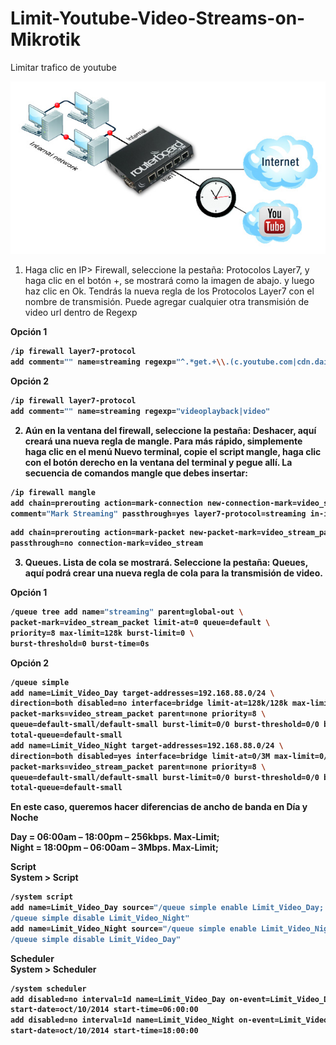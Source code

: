# Limit-Youtube-Video-Streams-on-Mikrotik
Limitar trafico de youtube

<img src="https://github.com/erickramirez82/Limit-Youtube-Video-Streams-on-Mikrotik/blob/master/mikrotik_vs_youtube.jpg?raw=true" />

1. Haga clic en IP> Firewall, seleccione la pestaña: Protocolos Layer7, y haga clic en el botón +, se mostrará como la imagen de abajo. y luego haz clic en Ok. Tendrás la nueva regla de los Protocolos Layer7 con el nombre de transmisión. Puede agregar cualquier otra transmisión de video url dentro de Regexp

<b> Opción 1 <b/>

```bash
/ip firewall layer7-protocol
add comment="" name=streaming regexp="^.*get.+\\.(c.youtube.com|cdn.dailymotion.com|metacafe.com|mccont.com).*\$"
```
<b> Opción 2 <b/>

```bash
/ip firewall layer7-protocol
add comment="" name=streaming regexp="videoplayback|video"
```

2. Aún en la ventana del firewall, seleccione la pestaña: Deshacer, aquí creará una nueva regla de mangle. Para más rápido, simplemente haga clic en el menú Nuevo terminal, copie el script mangle, haga clic con el botón derecho en la ventana del terminal y pegue allí. La secuencia de comandos mangle que debes insertar:

```bash
/ip firewall mangle
add chain=prerouting action=mark-connection new-connection-mark=video_stream \
comment="Mark Streaming" passthrough=yes layer7-protocol=streaming in-interface=bridge
```

```bash
add chain=prerouting action=mark-packet new-packet-mark=video_stream_packet \
passthrough=no connection-mark=video_stream
```

3. Queues. Lista de cola se mostrará. Seleccione la pestaña: Queues, aquí podrá crear una nueva regla de cola para la transmisión de video.

<b> Opción 1 <b/>

```bash
/queue tree add name="streaming" parent=global-out \
packet-mark=video_stream_packet limit-at=0 queue=default \
priority=8 max-limit=128k burst-limit=0 \
burst-threshold=0 burst-time=0s
```

<b> Opción 2 <b/>

```bash
/queue simple
add name=Limit_Video_Day target-addresses=192.168.88.0/24 \
direction=both disabled=no interface=bridge limit-at=128k/128k max-limit=256k/256k \
packet-marks=video_stream_packet parent=none priority=8 \
queue=default-small/default-small burst-limit=0/0 burst-threshold=0/0 burst-time=0s/0s \
total-queue=default-small
add name=Limit_Video_Night target-addresses=192.168.88.0/24 \
direction=both disabled=yes interface=bridge limit-at=0/3M max-limit=0/3M \
packet-marks=video_stream_packet parent=none priority=8 \
queue=default-small/default-small burst-limit=0/0 burst-threshold=0/0 burst-time=0s/0s \
total-queue=default-small
```
En este caso, queremos hacer diferencias de ancho de banda en Día y Noche

Day = 06:00am – 18:00pm – 256kbps. Max-Limit;<br>
Night = 18:00pm – 06:00am – 3Mbps. Max-Limit;

<b>Script</b><br>
System > Script

```bash
/system script
add name=Limit_Video_Day source="/queue simple enable Limit_Video_Day; \
/queue simple disable Limit_Video_Night"
add name=Limit_Video_Night source="/queue simple enable Limit_Video_Night; \
/queue simple disable Limit_Video_Day"
```

<b>Scheduler</b><br>
System > Scheduler

```bash
/system scheduler
add disabled=no interval=1d name=Limit_Video_Day on-event=Limit_Video_Day \
start-date=oct/10/2014 start-time=06:00:00
add disabled=no interval=1d name=Limit_Video_Night on-event=Limit_Video_Night \
start-date=oct/10/2014 start-time=18:00:00
```




